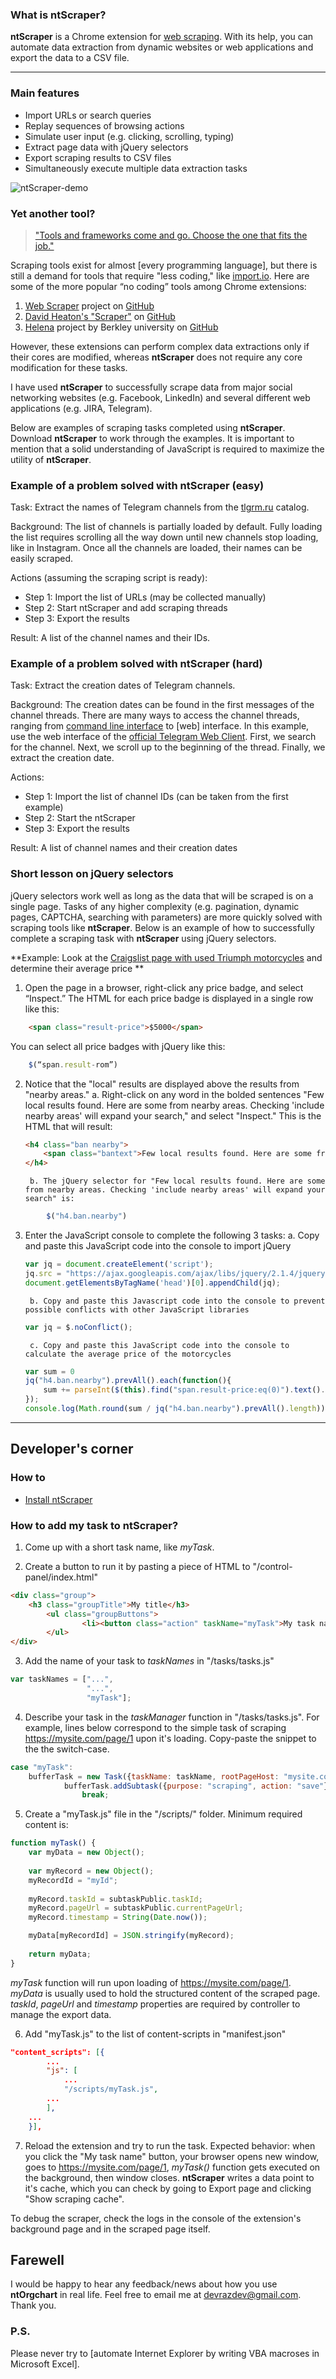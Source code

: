 ### What is ntScraper? ###

**ntScraper** is a Chrome extension for [web scraping]. With its help, you can automate data extraction from dynamic websites or web applications and export the data to a CSV file.

[web scraping]: <https://en.wikipedia.org/wiki/Web_scraping>

---

### Main features ###
- Import URLs or search queries
- Replay sequences of browsing actions
- Simulate user input (e.g. clicking, scrolling, typing)
- Extract page data with jQuery selectors 
- Export scraping results to CSV files
- Simultaneously execute multiple data extraction tasks

![ntScraper-demo](https://github.com/devrazdev/ntScraper/raw/master/misc/demo.gif)

### Yet another tool? ###
> ["Tools and frameworks come and go. Choose the one that fits the job."]

Scraping tools exist for almost [every programming language], but there is still a demand for tools that require "less coding," like [import.io](https://www.import.io/). Here are some of the more popular “no coding” tools among Chrome extensions:

1. [Web Scraper](https://www.webscraper.io/) project on [GitHub](https://github.com/martinsbalodis/web-scraper-chrome-extension/)
2. [David Heaton's "Scraper"](https://chrome.google.com/webstore/detail/scraper/mbigbapnjcgaffohmbkdlecaccepngjd) on [GitHub](https://github.com/mnmldave/scraper)
3. [Helena](http://helena-lang.org/) project by Berkley university on [GitHub](<https://github.com/schasins/helena>)

However, these extensions can perform complex data extractions only if their cores are modified, whereas **ntScraper** does not require any core modification for these tasks. 

I have used **ntScraper** to successfully scrape data from major social networking websites (e.g. Facebook, LinkedIn) and several different web applications (e.g. JIRA, Telegram).

["Tools and frameworks come and go. Choose the one that fits the job."]: <https://circabc.europa.eu/sd/a/20d545f1-6c94-4077-9c5b-1b2178be13a1/2_Big%20Data%20Sources%20part3-Day%201-B%20Tools.pptx>
[any programming language]: <https://github.com/BruceDone/awesome-crawler>
[huge number]: <https://github.com/lorien/awesome-web-scraping/blob/master/javascript.md>

Below are examples of scraping tasks completed using **ntScraper**. Download **ntScraper** to work through the examples. It is important to mention that a solid understanding of JavaScript is required to maximize the utility of **ntScraper**.

### Example of a problem solved with ntScraper (easy) ###
Task: Extract the names of Telegram channels from the [tlgrm.ru] catalog. 

Background: The list of channels is partially loaded by default. Fully loading the list requires scrolling all the way down until new channels stop loading, like in Instagram. Once all the channels are loaded, their names can be easily scraped.

Actions (assuming the scraping script is ready): 
- Step 1: Import the list of URLs (may be collected manually)
- Step 2: Start ntScraper and add scraping threads
- Step 3: Export the results

Result: A list of the channel names and their IDs.

[tlgrm.ru]: <https://tlgrm.ru/channels/>



### Example of a problem solved with ntScraper (hard) ###

Task: Extract the creation dates of Telegram channels.

Background: The creation dates can be found in the first messages of the channel threads. There are many ways to access the channel threads, ranging from [command line interface] to [web] interface. In this example, use the web interface of the [official Telegram Web Client]. First, we search for the channel. Next, we scroll up to the beginning of the thread. Finally, we extract the creation date.

Actions:	
- Step 1: Import the list of channel IDs (can be taken from the first example)
- Step 2: Start the ntScraper
- Step 3: Export the results

Result: A list of channel names and their creation dates

[command line interface]: <https://github.com/vysheng/tg>
[web interface]: <https://github.com/GetGems/Web-client>
[official Telegram web client]: https://web.telegram.org/#/im


### Short lesson on jQuery selectors ###
jQuery selectors work well as long as the data that will be scraped is on a single page. Tasks of any higher complexity (e.g. pagination, dynamic pages, CAPTCHA, searching with parameters) are more quickly solved with scraping tools like **ntScraper**. Below is an example of how to successfully complete a scraping task with **ntScraper** using jQuery selectors.

**Example: Look at the [Craigslist page with used Triumph motorcycles] and determine their average price **

1. Open the page in a browser, right-click any price badge, and select “Inspect.” The HTML for each price badge is displayed in a single row like this:

```html
	<span class="result-price">$5000</span>
```

You can select all price badges with jQuery like this:

```javascript
	$(“span.result-rom”)
```


2. Notice that the "local" results are displayed above the results from "nearby areas."
	a. Right-click on any word in the bolded sentences "Few local results found. Here are some from nearby areas. Checking 'include nearby areas' will expand your search," and select "Inspect." This is the HTML that will result:
    ```html
    <h4 class="ban nearby">
        <span class="bantext">Few local results found. Here are some from nearby areas. Checking 'include nearby areas' will expand your search.</span>
    </h4>
    ```
    	b. The jQuery selector for "Few local results found. Here are some from nearby areas. Checking 'include nearby areas' will expand your search" is:
```javascript
    	$("h4.ban.nearby")
```
3. Enter the JavaScript console to complete the following 3 tasks:
	a. Copy and paste this JavaScript code into the console to import jQuery
    ```javascript
	var jq = document.createElement('script');
	jq.src = "https://ajax.googleapis.com/ajax/libs/jquery/2.1.4/jquery.min.js";
	document.getElementsByTagName('head')[0].appendChild(jq);
    ```
    	b. Copy and paste this Javascript code into the console to prevent possible conflicts with other JavaScript libraries
    ```javascript
    var jq = $.noConflict();
    ```
    	c. Copy and paste this JavaScript code into the console to calculate the average price of the motorcycles
    ```javascript
    var sum = 0
    jq("h4.ban.nearby").prevAll().each(function(){
    	sum += parseInt($(this).find("span.result-price:eq(0)").text().replace("$","")); 
    });
    console.log(Math.round(sum / jq("h4.ban.nearby").prevAll().length));
    ``` 

[craigslist page with used Triumph motorcycles]: <https://sfbay.craigslist.org/search/mca?query=triumph&sort=rel&srchType=T&hasPic=1&condition=30&condition=40>

---

## Developer's corner ##

### How to ### 
- [Install ntScraper](https://www.google.com/search?q=chrome+install+unpacked+extension)

### How to add my task to ntScraper? ###
1. Come up with a short task name, like *myTask*.

2. Create a button to run it by pasting a piece of HTML to "/control-panel/index.html"
```html
<div class="group">
	<h3 class="groupTitle">My title</h3>
        <ul class="groupButtons">
                <li><button class="action" taskName="myTask">My task name</button></li>
        </ul>
</div>
```

3. Add the name of your task to *taskNames* in "/tasks/tasks.js"
```javascript
var taskNames = ["...",
                 "...",
                 "myTask"];
```

4. Describe your task in the *taskManager* function in "/tasks/tasks.js". For example, lines below correspond to the simple task of scraping https://mysite.com/page/1 upon it's loading. Copy-paste the snippet to the the switch-case.
```javascript
case "myTask":
	bufferTask = new Task({taskName: taskName, rootPageHost: "mysite.com", rootPageSubref: "/page/1/"});
        	bufferTask.addSubtask({purpose: "scraping", action: "save"});
            	break;
```

5. Create a "myTask.js" file in the "/scripts/" folder. Minimum required content is:
```javascript
function myTask() {
    var myData = new Object();
    
    var myRecord = new Object();
    myRecordId = "myId";
    
    myRecord.taskId = subtaskPublic.taskId;
    myRecord.pageUrl = subtaskPublic.currentPageUrl;
    myRecord.timestamp = String(Date.now());

    myData[myRecordId] = JSON.stringify(myRecord);
    
    return myData;
}
```
*myTask* function will run upon loading of https://mysite.com/page/1. *myData* is usually used to hold the structured content of the scraped page. *taskId*, *pageUrl* and *timestamp* properties are required by controller to manage the export data.

6. Add "myTask.js" to the list of content-scripts in "manifest.json"
```json
"content_scripts": [{
        ...
        "js": [
            ...
            "/scripts/myTask.js",
	    ...
        ],
	...
    }],
``` 
7. Reload the extension and try to run the task. Expected behavior: when you click the "My task name" button, your browser opens new window, goes to https://mysite.com/page/1, *myTask()* function gets executed on the background, then window closes. **ntScraper** writes a data point to it's cache, which you can check by going to Export page and clicking "Show scraping cache".

To debug the scraper, check the logs in the console of the extension's background page and in the scraped page itself.

## Farewell ##
I would be happy to hear any feedback/news about how you use **ntOrgchart** in real life. Feel free to email me at devrazdev@gmail.com. Thank you.

### P.S. ###
Please never try to [automate Internet Explorer by writing VBA macroses in Microsoft Excel].

